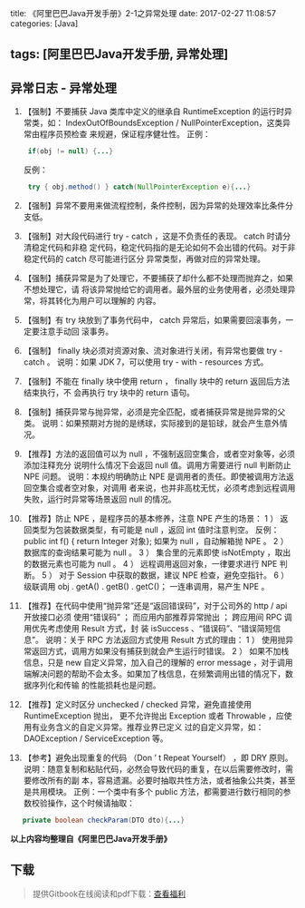 

title: 《阿里巴巴Java开发手册》2-1之异常处理
date: 2017-02-27 11:08:57
categories: [Java]


tags: [阿里巴巴Java开发手册, 异常处理]
---

## 异常日志 - 异常处理

1. 【强制】不要捕获 Java 类库中定义的继承自 RuntimeException 的运行时异常类，如：
   IndexOutOfBoundsException / NullPointerException，这类异常由程序员预检查
   来规避，保证程序健壮性。
   正例：

   ``` java
    if(obj != null) {...}
   ```

   反例：

   ``` java
    try { obj.method() } catch(NullPointerException e){...}
   ```

2. 【强制】异常不要用来做流程控制，条件控制，因为异常的处理效率比条件分支低。

3. 【强制】对大段代码进行 try - catch ，这是不负责任的表现。 catch 时请分清稳定代码和非稳
   定代码，稳定代码指的是无论如何不会出错的代码。对于非稳定代码的 catch 尽可能进行区分
   异常类型，再做对应的异常处理。

4. 【强制】捕获异常是为了处理它，不要捕获了却什么都不处理而抛弃之，如果不想处理它，请
   将该异常抛给它的调用者。最外层的业务使用者，必须处理异常，将其转化为用户可以理解的
   内容。

5. 【强制】有 try 块放到了事务代码中， catch 异常后，如果需要回滚事务，一定要注意手动回
   滚事务。

6. 【强制】 finally 块必须对资源对象、流对象进行关闭，有异常也要做 try - catch 。
   说明：如果 JDK 7，可以使用 try - with - resources 方式。

7. 【强制】不能在 finally 块中使用 return ， finally 块中的 return 返回后方法结束执行，不
   会再执行 try 块中的 return 语句。

8. 【强制】捕获异常与抛异常，必须是完全匹配，或者捕获异常是抛异常的父类。
   说明：如果预期对方抛的是绣球，实际接到的是铅球，就会产生意外情况。

9. 【推荐】方法的返回值可以为 null ，不强制返回空集合，或者空对象等，必须添加注释充分
   说明什么情况下会返回 null 值。调用方需要进行 null 判断防止 NPE 问题。
   说明：本规约明确防止 NPE 是调用者的责任。即使被调用方法返回空集合或者空对象，对调用
   者来说，也并非高枕无忧，必须考虑到远程调用失败，运行时异常等场景返回 null 的情况。

10. 【推荐】防止 NPE ，是程序员的基本修养，注意 NPE 产生的场景：
   1 ） 返回类型为包装数据类型，有可能是 null ，返回 int 值时注意判空。
   反例： public int f() {  return Integer 对象}; 如果为 null ，自动解箱抛 NPE 。
   2 ） 数据库的查询结果可能为 null 。
   3 ） 集合里的元素即使 isNotEmpty ，取出的数据元素也可能为 null 。
   4 ） 远程调用返回对象，一律要求进行 NPE 判断。
   5 ） 对于 Session 中获取的数据，建议 NPE 检查，避免空指针。
   6 ） 级联调用 obj . getA() . getB() . getC()； 一连串调用，易产生 NPE 。

11. 【推荐】在代码中使用“抛异常”还是“返回错误码”，对于公司外的 http / api 开放接口必须
   使用“错误码” ； 而应用内部推荐异常抛出 ； 跨应用间 RPC 调用优先考虑使用 Result 方式，封
   装 isSuccess 、“错误码”、“错误简短信息”。
   说明：关于 RPC 方法返回方式使用 Result 方式的理由：
   1 ） 使用抛异常返回方式，调用方如果没有捕获到就会产生运行时错误。
   2 ） 如果不加栈信息，只是 new 自定义异常，加入自己的理解的 error message ，对于调用
   端解决问题的帮助不会太多。如果加了栈信息，在频繁调用出错的情况下，数据序列化和传输
   的性能损耗也是问题。

12. 【推荐】定义时区分 unchecked /  checked 异常，避免直接使用 RuntimeException 抛出，
   更不允许抛出 Exception 或者 Throwable ，应使用有业务含义的自定义异常。推荐业界已定义
   过的自定义异常，如： DAOException /  ServiceException 等。

13. 【参考】避免出现重复的代码 （Don ’ t Repeat Yourself） ，即 DRY 原则。
   说明：随意复制和粘贴代码，必然会导致代码的重复，在以后需要修改时，需要修改所有的副
   本，容易遗漏。必要时抽取共性方法，或者抽象公共类，甚至是共用模块。
   正例：一个类中有多个 public 方法，都需要进行数行相同的参数校验操作，这个时候请抽取：

``` java
   private boolean checkParam(DTO dto){...}
```

**以上内容均整理自《阿里巴巴Java开发手册》**

## 下载

> 提供Gitbook在线阅读和pdf下载：[查看福利](https://www.gitbook.com/book/goghtsui/-java/details)
